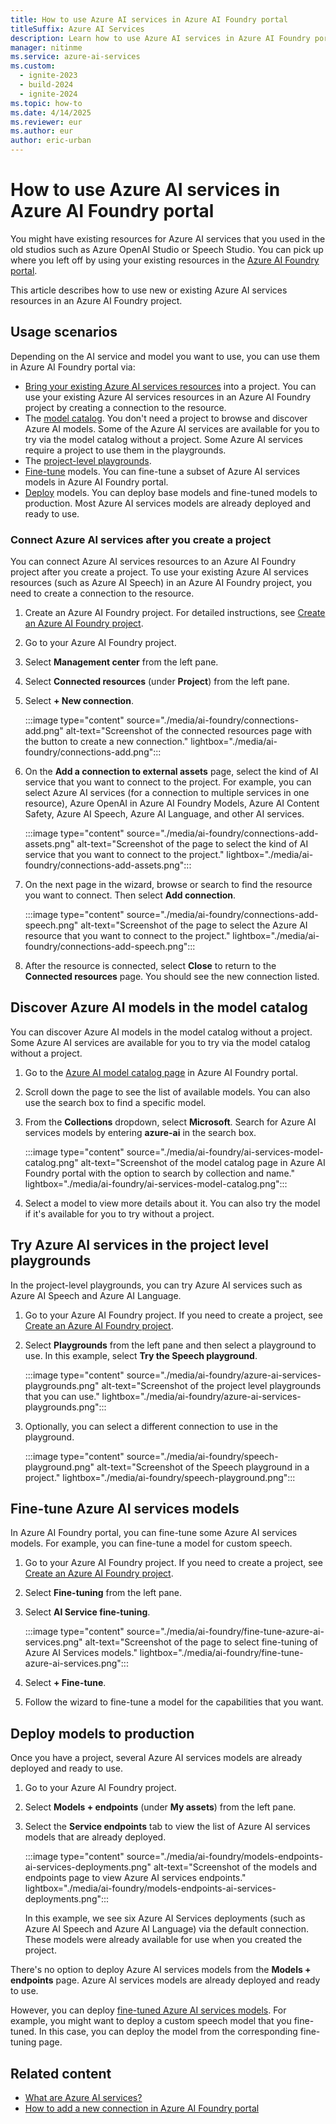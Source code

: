 ```yaml
---
title: How to use Azure AI services in Azure AI Foundry portal
titleSuffix: Azure AI Services
description: Learn how to use Azure AI services in Azure AI Foundry portal. You can use existing Azure AI services resources in Azure AI Foundry portal by creating a connection to the resource.
manager: nitinme
ms.service: azure-ai-services
ms.custom:
  - ignite-2023
  - build-2024
  - ignite-2024
ms.topic: how-to
ms.date: 4/14/2025
ms.reviewer: eur
ms.author: eur
author: eric-urban
---
```


# How to use Azure AI services in Azure AI Foundry portal

You might have existing resources for Azure AI services that you used in the old studios such as Azure OpenAI Studio or Speech Studio. You can pick up where you left off by using your existing resources in the [Azure AI Foundry portal](https://ai.azure.com/?cid=learnDocs).

This article describes how to use new or existing Azure AI services resources in an Azure AI Foundry project.

## Usage scenarios

Depending on the AI service and model you want to use, you can use them in Azure AI Foundry portal via:
- [Bring your existing Azure AI services resources](#connect-azure-ai-services-after-you-create-a-project) into a project. You can use your existing Azure AI services resources in an Azure AI Foundry project by creating a connection to the resource.
- The [model catalog](#discover-azure-ai-models-in-the-model-catalog). You don't need a project to browse and discover Azure AI models. Some of the Azure AI services are available for you to try via the model catalog without a project. Some Azure AI services require a project to use them in the playgrounds.
- The [project-level playgrounds](#try-azure-ai-services-in-the-project-level-playgrounds). 
- [Fine-tune](#fine-tune-azure-ai-services-models) models. You can fine-tune a subset of Azure AI services models in Azure AI Foundry portal.
- [Deploy](#deploy-models-to-production) models. You can deploy base models and fine-tuned models to production. Most Azure AI services models are already deployed and ready to use.

### Connect Azure AI services after you create a project

You can connect Azure AI services resources to an Azure AI Foundry project after you create a project. To use your existing Azure AI services resources (such as Azure AI Speech) in an Azure AI Foundry project, you need to create a connection to the resource.

1. Create an Azure AI Foundry project. For detailed instructions, see [Create an Azure AI Foundry project](../ai-foundry/how-to/create-projects.md).
1. Go to your Azure AI Foundry project.
1. Select **Management center** from the left pane.
1. Select **Connected resources** (under **Project**) from the left pane. 
1. Select **+ New connection**.

    :::image type="content" source="./media/ai-foundry/connections-add.png" alt-text="Screenshot of the connected resources page with the button to create a new connection." lightbox="./media/ai-foundry/connections-add.png":::

1. On the **Add a connection to external assets** page, select the kind of AI service that you want to connect to the project. For example, you can select Azure AI services (for a connection to multiple services in one resource), Azure OpenAI in Azure AI Foundry Models, Azure AI Content Safety, Azure AI Speech, Azure AI Language, and other AI services.

    :::image type="content" source="./media/ai-foundry/connections-add-assets.png" alt-text="Screenshot of the page to select the kind of AI service that you want to connect to the project." lightbox="./media/ai-foundry/connections-add-assets.png":::

1. On the next page in the wizard, browse or search to find the resource you want to connect. Then select **Add connection**.  

    :::image type="content" source="./media/ai-foundry/connections-add-speech.png" alt-text="Screenshot of the page to select the Azure AI resource that you want to connect to the project." lightbox="./media/ai-foundry/connections-add-speech.png":::

1. After the resource is connected, select **Close** to return to the **Connected resources** page. You should see the new connection listed.

## Discover Azure AI models in the model catalog

You can discover Azure AI models in the model catalog without a project. Some Azure AI services are available for you to try via the model catalog without a project. 

1. Go to the [Azure AI model catalog page](https://ai.azure.com/explore/models) in Azure AI Foundry portal.
1. Scroll down the page to see the list of available models. You can also use the search box to find a specific model.
1. From the **Collections** dropdown, select **Microsoft**. Search for Azure AI services models by entering **azure-ai** in the search box.

    :::image type="content" source="./media/ai-foundry/ai-services-model-catalog.png" alt-text="Screenshot of the model catalog page in Azure AI Foundry portal with the option to search by collection and name." lightbox="./media/ai-foundry/ai-services-model-catalog.png":::

1. Select a model to view more details about it. You can also try the model if it's available for you to try without a project.

## Try Azure AI services in the project level playgrounds

In the project-level playgrounds, you can try Azure AI services such as Azure AI Speech and Azure AI Language. 

1. Go to your Azure AI Foundry project. If you need to create a project, see [Create an Azure AI Foundry project](../ai-foundry/how-to/create-projects.md).
1. Select **Playgrounds** from the left pane and then select a playground to use. In this example, select **Try the Speech playground**.

    :::image type="content" source="./media/ai-foundry/azure-ai-services-playgrounds.png" alt-text="Screenshot of the project level playgrounds that you can use." lightbox="./media/ai-foundry/azure-ai-services-playgrounds.png":::

1. Optionally, you can select a different connection to use in the playground. 

    :::image type="content" source="./media/ai-foundry/speech-playground.png" alt-text="Screenshot of the Speech playground in a project." lightbox="./media/ai-foundry/speech-playground.png":::

## Fine-tune Azure AI services models

In Azure AI Foundry portal, you can fine-tune some Azure AI services models. For example, you can fine-tune a model for custom speech. 

1. Go to your Azure AI Foundry project. If you need to create a project, see [Create an Azure AI Foundry project](../ai-foundry/how-to/create-projects.md).
1. Select **Fine-tuning** from the left pane.
1. Select **AI Service fine-tuning**.

    :::image type="content" source="./media/ai-foundry/fine-tune-azure-ai-services.png" alt-text="Screenshot of the page to select fine-tuning of Azure AI Services models." lightbox="./media/ai-foundry/fine-tune-azure-ai-services.png":::

1. Select **+ Fine-tune**.
1. Follow the wizard to fine-tune a model for the capabilities that you want.

## Deploy models to production

Once you have a project, several Azure AI services models are already deployed and ready to use. 

1. Go to your Azure AI Foundry project.
1. Select **Models + endpoints** (under **My assets**) from the left pane. 
1. Select the **Service endpoints** tab to view the list of Azure AI services models that are already deployed.

    :::image type="content" source="./media/ai-foundry/models-endpoints-ai-services-deployments.png" alt-text="Screenshot of the models and endpoints page to view Azure AI services endpoints." lightbox="./media/ai-foundry/models-endpoints-ai-services-deployments.png":::

    In this example, we see six Azure AI Services deployments (such as Azure AI Speech and Azure AI Language) via the default connection. These models were already available for use when you created the project.

There's no option to deploy Azure AI services models from the **Models + endpoints** page. Azure AI services models are already deployed and ready to use.

However, you can deploy [fine-tuned Azure AI services models](#fine-tune-azure-ai-services-models). For example, you might want to deploy a custom speech model that you fine-tuned. In this case, you can deploy the model from the corresponding fine-tuning page. 

## Related content

- [What are Azure AI services?](./what-are-ai-services.md)
- [How to add a new connection in Azure AI Foundry portal](../ai-foundry/how-to/connections-add.md)

